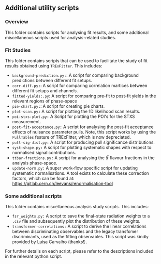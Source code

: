 ## Additional utility scripts

### Overview

This folder contains scripts for analysing fit results, and some additional miscellaneous scripts used for analysis-related studies.

### Fit Studies

This folder contains scripts that can be used to facilitate the study of fit results obtained using `TRExFitter`. This includes:

- `background-prediction.py:`: A script for comparing background predictions between different fit setups.
- `corr-diff.py:`: A script for comparing correlation martices between different fit setups and channels.
- `fitted-yields:.py`: A script for comparing pre-fit to post-fit yields in the relevant regions of phase-space
- `pie-chart.py:`: A script for creating pie charts.
- `plot-scan.py:` A script for plotting the 1D likelihood scan results.
- `poi-stxs-plot.py:` A Script for plotting the POI's for the STXS measurement.
- `post-fit-acceptance.py:` A script for analysing the post-fit acceptance effects of nuisance parameter pulls. Note, this script works by using the `PullTables` feature of TRExFitter, which is now depreciated.
- `pull-sig-dist.py:` A script for producing pull significance distributions.
- `syst-shape.py:` A script for plotting systematic shapes with respect to normalised signal contributions.
- `ttbar-fractions.py:` A script for analysing the $t\bar{t}$ flavour fractions in the analysis phase-space.
- `update-norm.py:` A super work-flow specific script for updating systematic normalisations. A tool exists to calculate these correction factors, which can be found at: https://gitlab.cern.ch/leevans/renormalisation-tool

### Some additional scripts

This folder contains miscellaneous analysis study scripts. This includes:

- `fsr_weights.py:` A script to save the final-state radiation weights to a `.csv` file and subsequently plot the distribution of these weights.
- `transformer-correlations:` A script to derive the linear correlations between discriminating observables and the legacy transfomer discriminants, used as the fitting observables. This script was kindly provided by Luisa Carvalho (thanks!).

For further details on each script, please refer to the descriptions included in the relevant python script.